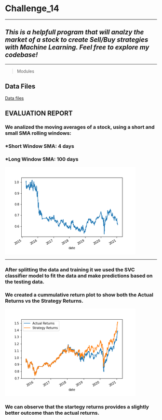 # Challenge_14

---

## *This is a helpfull program that will analzy the market of a stock to create Sell/Buy strategies with Machine Learning. Feel free to explore my codebase!* 

---

> Modules

## Data Files 

[Data files](Starter_Code/Resources/emerging_markets_ohlcv.csv)

## EVALUATION REPORT

### We analized the moving averages of a stock, using a short and small SMA rolling windows:
###    *Short Window SMA: 4 days
###    *Long Window SMA: 100 days

![Trading Signals](Starter_Code/Resources/Plot_0.png)

---

### After splitting the data and training it we used the SVC classifier model to fit the data and make predictions based on the testing data. 
### We created a cummulative return plot to show both the Actual Returns vs the Strategy Returns. 

![Actual Returns vs Strategy Rreturns](Starter_Code/Resources/Plot_1.png)

### We can observe that the startegy returns provides a slightly better outcome than the actual returns. 